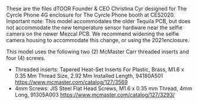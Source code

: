 These are the files dTOOR Founder & CEO Christina Cyr designed for The Cyrcle Phone 4G enclosure for The Cyrcle Phone booth at CES2020. Important note: This model accommodates the older Tequila PCB, but does not accommodate the new temperature sensor hardware near the selfie camera on the newer Mezcal PCB. We recommend widening the selfie camera housing to accommodate this change, or using the 2021enclosure. 

This model uses the following two (2) McMaster Carr threaded inserts and four (4) screws.

- Threaded inserts: Tapered Heat-Set Inserts For Plastic, Brass, M1.6 x 0.35 Mm Thread Size, 2.92 Mm Installed Length, 94180A501 https://www.mcmaster.com/catalog/127/3569
- 4mm Screws: JIS Steel Flat Head Screws, M1.6 x 0.35 mm Thread, 4mm Long, 91305A003 https://www.mcmaster.com/catalog/127/3293/
